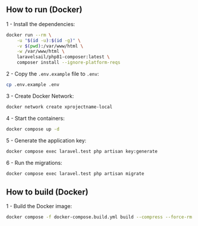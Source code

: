## How to run (Docker)

1 - Install the dependencies:

```bash
docker run --rm \
    -u "$(id -u):$(id -g)" \
    -v $(pwd):/var/www/html \
    -w /var/www/html \
    laravelsail/php81-composer:latest \
    composer install --ignore-platform-reqs
```

2 - Copy the `.env.example` file to `.env`:

```bash
cp .env.example .env
```

3 - Create Docker Network:

```bash
docker network create xprojectname-local
```

4 - Start the containers:

```bash
docker compose up -d
```

5 - Generate the application key:

```bash
docker compose exec laravel.test php artisan key:generate
```

6 - Run the migrations:

```bash
docker compose exec laravel.test php artisan migrate
```

## How to build (Docker)

1 - Build the Docker image:

```bash
docker compose -f docker-compose.build.yml build --compress --force-rm --no-cache --parallel --pull
```
